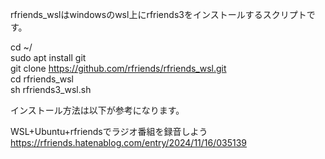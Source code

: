 rfriends_wslはwindowsのwsl上にrfriends3をインストールするスクリプトです。  
   
cd ~/  
sudo apt install git  
git clone https://github.com/rfriends/rfriends_wsl.git  
cd rfriends_wsl  
sh rfriends3_wsl.sh  
  
インストール方法は以下が参考になります。  
  
WSL+Ubuntu+rfriendsでラジオ番組を録音しよう  
https://rfriends.hatenablog.com/entry/2024/11/16/035139  
